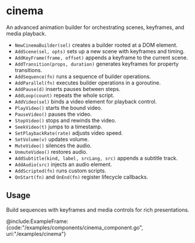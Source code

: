 # cinema

An advanced animation builder for orchestrating scenes, keyframes, and media playback.

- `NewCinemaBuilder(sel)` creates a builder rooted at a DOM element.
- `AddScene(sel, opts)` sets up a new scene with keyframes and timing.
- `AddKeyFrame(frame, offset)` appends a keyframe to the current scene.
- `AddTransition(props, duration)` generates keyframes for property transitions.
- `AddSequence(fn)` runs a sequence of builder operations.
- `AddParallel(fn)` executes builder operations in a goroutine.
- `AddPause(d)` inserts pauses between steps.
- `AddLoop(count)` repeats the whole script.
- `AddVideo(sel)` binds a video element for playback control.
- `PlayVideo()` starts the bound video.
- `PauseVideo()` pauses the video.
- `StopVideo()` stops and rewinds the video.
- `SeekVideo(t)` jumps to a timestamp.
- `SetPlaybackRate(rate)` adjusts video speed.
- `SetVolume(v)` updates volume.
- `MuteVideo()` silences the audio.
- `UnmuteVideo()` restores audio.
- `AddSubtitle(kind, label, srcLang, src)` appends a subtitle track.
- `AddAudio(src)` injects an audio element.
- `AddScripted(fn)` runs custom scripts.
- `OnStart(fn)` and `OnEnd(fn)` register lifecycle callbacks.

## Usage

Build sequences with keyframes and media controls for rich presentations.

@include:ExampleFrame:{code:"/examples/components/cinema_component.go", uri:"/examples/cinema"}

